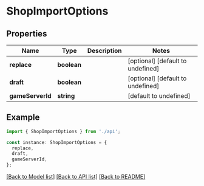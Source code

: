 # ShopImportOptions

## Properties

| Name             | Type        | Description | Notes                             |
| ---------------- | ----------- | ----------- | --------------------------------- |
| **replace**      | **boolean** |             | [optional] [default to undefined] |
| **draft**        | **boolean** |             | [optional] [default to undefined] |
| **gameServerId** | **string**  |             | [default to undefined]            |

## Example

```typescript
import { ShopImportOptions } from './api';

const instance: ShopImportOptions = {
  replace,
  draft,
  gameServerId,
};
```

[[Back to Model list]](../README.md#documentation-for-models) [[Back to API list]](../README.md#documentation-for-api-endpoints) [[Back to README]](../README.md)
